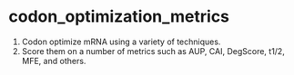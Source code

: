 # codon_optimization_metrics

1. Codon optimize mRNA using a variety of techniques.
2. Score them on a number of metrics such as AUP, CAI, DegScore, t1/2, MFE, and others.
